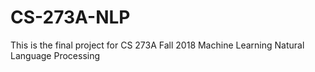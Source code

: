 # CS-273A-NLP
This is the final project for CS 273A Fall 2018 Machine Learning Natural Language Processing
